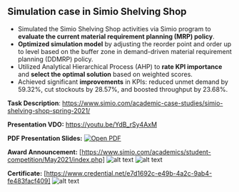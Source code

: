 ## Simulation case in Simio Shelving Shop
* Simulated the Simio Shelving Shop activities via Simio program to **evaluate the current material requirement planning (MRP) policy**.
* **Optimized simulation model** by adjusting the reorder point and order up to level based on the buffer zone in demand-driven material requirement planning (DDMRP) policy.
* Utilized Analytical Hierarchical Process (AHP) to **rate KPI importance** and **select the optimal solution** based on weighted scores.
* Achieved significant **improvements** in KPIs: reduced unmet demand by 59.32%, cut stockouts by 28.57%, and boosted throughput by 23.68%.

**Task Description**: https://www.simio.com/academic-case-studies/simio-shelving-shop-spring-2021/

**Presentation VDO:** https://youtu.be/YdB_rSy4AxM

**PDF Presentation Slides:** [![Open PDF](https://github.com/teethavattcp/teethavat_port_data/blob/main/img/badge_pdf.gif)](https://drive.google.com/file/d/1v3cLIyVKjSKIOjJJ75R-OPPTQttsqdnR/view?usp=drive_link)

**Award Announcement:** [https://www.simio.com/academics/student-competition/May2021/index.php]
![alt text](https://github.com/teethavattcp/teethavat_port_data/blob/main/Projects/202105_SimioSimulationCompetition/img/web1.jpg)
![alt text](https://github.com/teethavattcp/teethavat_port_data/blob/main/Projects/202105_SimioSimulationCompetition/img/web2.jpg)

**Certificate:** [https://www.credential.net/e7d1692c-e49b-4a2c-9ab4-fe483facf409]
![alt text](https://github.com/teethavattcp/teethavat_port_data/blob/main/Projects/202105_SimioSimulationCompetition/img/CertMay2021.jpg)
